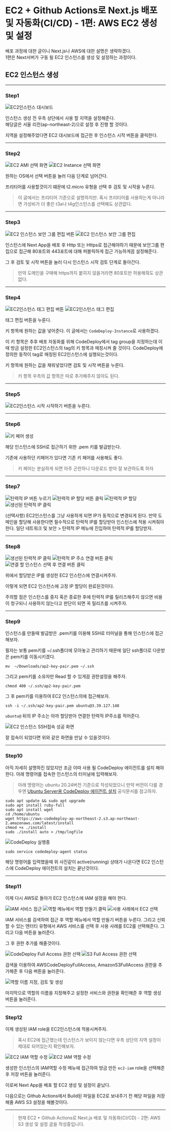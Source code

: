 # EC2 + Github Actions로 Next.js 배포 및 자동화(CI/CD) - 1편: AWS EC2 생성 및 설정

배포 과정에 대한 글이니 Next.js나 AWS에 대한 설명은 생략하겠다.  
1편은 Next서버가 구동 될 EC2 인스턴스를 생성 및 설정하는 과정이다.

## EC2 인스턴스 생성

---

### Step1

![EC2인스턴스 대시보드](./images/create-ec2-instance.png)

인스턴스 생성 전 우측 상단에서 사용 할 지역을 설정해준다.  
해당글은 서울 리전(ap-northeast-2)으로 설정 후 진행 할 것이다.

지역을 설정해주었다면 EC2 대시보드에 접근한 후 인스턴스 시작 버튼을 클릭한다.

---

### Step2

![EC2 AMI 선택 화면](./images/select-ami.png)
![EC2 Instance 선택 화면](./images/select-instance.png)

원하는 OS에서 선택 버튼을 눌러 다음 단계로 넘어간다.

프리티어를 사용할것이기 떄문에 t2.micro 유형을 선택 후 검토 및 시작을 누른다.

> 이 글에서는 프리티어 기준으로 설명하지만. 혹시 프리티어를 사용하는게 아니라면 가성비가 더 좋은 t3a나 t4g인스턴스를 선택해도 상관없다.

---

### Step3

![EC2 인스턴스 보안 그룹 편집 버튼](./images/edit-inbound-button.png)
![EC2 인스턴스 보안 그룹 편집](./images/edit-inbound.png)

인스턴스에 Next App을 배포 후 Http 또는 Https로 접근해야하기 때문에 보안그룹 편집으로 접근해 80포트와 443포트에 대해 퍼블릭하게 접근 가능하게끔 설정해준다.

그 후 검토 및 시작 버튼을 눌러 다시 인스턴스 시작 검토 단계로 돌아간다.

> 만약 도메인을 구매해 https까지 붙히지 않을거라면 80포트만 허용해줘도 상관없다.

---

### Step4

![EC2인스턴스 태그 편집 버튼](./images/edit-tag-button.png)
![EC2인스턴스 태그 편집](./images/edit-tag.png)

태그 편집 버튼을 누룬다.

키 항목에 원하는 값을 넣어준다. 이 글에서는 `CodeDeploy-Instance`로 사용하겠다.

이 키 항목은 추후 배포 자동화를 위해 CodeDeploy에서 tag group을 지정하는데 이때 방금 설정한 EC2인스턴스의 tag의 키 항목과 매칭시켜 줄 것이다.
CodeDeploy에 정의한 동작이 tag로 매칭된 EC2인스턴스에 실행되는것이다.

키 항목에 원하는 값을 채워넣었다면 검토 및 시작 버튼을 누른다.

> 키 항목 우측의 값 항목은 따로 추가해주지 않아도 된다.

---

### Step5

![EC2인스턴스 시작](./images/launch-instance.png)
시작하기 버튼을 누른다.

---

### Step6

![키 페어 생성](./images/create-key-pair.png)

해당 인스턴스에 SSH로 접근하기 위한 .pem 키를 발급받는다.

기존에 사용하던 키페어가 있다면 기존 키 페어를 사용해도 좋다.

> 키 페어는 분실하게 되면 아주 곤란하니 다운로드 받아 잘 보관하도록 하자

---

### Step7

![탄력적 IP 버튼 누르기](./images/elastic-ip-button.png)
![탄력적 IP 할당 버튼 클릭](./images/elstic-ip-allocate.png)
![탄력적 IP 할당](./images/allocate-button.png)
![생선된 탄력적 IP 클릭](./images/allocate-button.png)

(선택사항) EC2인스턴스를 그냥 사용하게 되면 IP가 동적으로 변경되게 된다. 만약 도메인을 할당해 사용한다면 필수적으로 탄력적 IP를 할당받아 인스턴스에 적용 시켜줘야한다. 일단 네트워크 및 보안 > 탄력적 IP 메뉴에 진입하여 탄력적 IP를 할당받자.

---

### Step8

![생선된 탄력적 IP 클릭](./images/elastic-ip-click.png)
![탄력적 IP 주소 연결 버튼 클릭](./images/elastic-ip-associate-button.png)
![연결 할 인스턴스 선택 후 연결 버튼 클릭](./images/elastic-ip-associate.png)

위에서 할당받은 IP를 생성한 EC2 인스턴스에 연결시켜주자.

이렇게 되면 EC2 인스턴스에 고정 IP 할당이 완료된것이다.

주의할 점은 인스턴스를 중지 혹은 종료한 후에 탄력적 IP를 릴리즈해주지 않으면 비용이 청구되니 사용하지 않는다고 판단이 되면 꼭 릴리즈를 시켜주자.

---

### Step9

인스턴스를 만들때 발급받은 .pem키를 이용해 SSH로 터미널을 통해 인스턴스에 접근해보자.

필자는 보통 pem키를 ~/.ssh폴더에 모아놓고 관리하기 때문에 일단 ssh폴더로 다운받은 pem키를 이동시키겠다.

```shell
mv  ~/Downloads/ap2-key-pair.pem ~/.ssh
```

그리고 pem키를 소유자만 Read 할 수 있게끔 권한설정을 해주자.

```shell
chmod 400 ~/.ssh/ap2-key-pair.pem
```

그 후 pem키를 이용하여 EC2 인스턴스의에 접근해보자.

```shell
ssh -i ~/.ssh/ap2-key-pair.pem ubuntu@3.39.127.148
```

`ubuntu@` 뒤의 IP 주소는 아까 할당받아 연결한 탄력적 IP주소를 적어준다.

![EC2 인스턴스 SSH접속 성공 화면](./images/ec2-ssh-success.png)

잘 접속이 되었다면 위와 같은 화면을 만날 수 있을것이다.

---

### Step10

아직 자세히 설명하진 않았지만 조금 이따 사용 될 CodeDeploy 에이전트를 설치 해야한다. 아래 명령어를 접속한 인스턴스의 터미널에 입력해보자.

> 아래 명령어는 ubuntu 20.24버전 기준으로 작성되었으니 만약 버전이 다를 경우엔 [Ubuntu Server용 CodeDeploy 에이전트 설치](https://docs.aws.amazon.com/ko_kr/codedeploy/latest/userguide/codedeploy-agent-operations-install-ubuntu.html) 공식문서를 참고하자.

```shell
sudo apt update && sudo apt upgrade
sudo apt install ruby-full
sudo apt install wget
cd /home/ubuntu
wget https://aws-codedeploy-ap-northeast-2.s3.ap-northeast-2.amazonaws.com/latest/install
chmod +x ./install
sudo ./install auto > /tmp/logfile
```

![CodeDeploy 실행중](./images/code-deploy-running.png)

```shell
sudo service codedeploy-agent status
```

해당 명령어를 입력했을때 위 사진같이 active(running) 상태가 나온다면 EC2 인스턴스에 CodeDeploy 에이전트의 설치는 끝난것이다.

---

### Step11

이제 다시 AWS로 돌아가 EC2 인스턴스에 IAM 설정을 해야 한다.

![IAM 서비스 접근](./images/service-iam.png)
![역할 메뉴에서 역할 만들기 클릭](./images/role-button.png)
![사용 사례에서 EC2 선택](./images/choose-use-case.png)

IAM 서비스를 검색하여 접근 후 역할 메뉴에서 역할 만들기 버튼을 누른다.
그리고 신뢰할 수 있는 엔터티 유형에서 AWS 서비스를 선택 후 사용 사례를 EC2를 선택해준다.
그리고 다음 버튼을 눌러준다.

그 후 권한 추가를 해줄것이다.

![CodeDeploy Full Access 권한 선택](./images/code-deploy-full-access.png)
![S3 Full Access 권한 선택](./images/s3-full-access.png)

검색을 이용하여 AWSCodeDeployFullAccess, AmazonS3FullAccess 권한을 추가해준 후 다음 버튼을 눌러준다.

![역할 이름 지정, 검토 및 생성](./images/role-review.png)

마지막으로 역할의 이름을 지정해주고 설정한 서비스와 권한을 확인해준 후 역할 생성 버튼을 눌러준다.

---

### Step12

이제 생성된 IAM role을 EC2인스턴스에 적용시켜주자.

> 혹시 EC2에 접근했는데 인스턴스가 보이지 않는다면 우측 상단의 지역 설정이 제대로 되어있는지 확인해보자.

![EC2 IAM 역할 수정](./images/edit-ec2-iam-role.png)
![EC2 IAM 역할 수정](./images/select-ec2-iam-role.png)

생성한 인스턴스의 IAM역할 수정 메뉴에 접근하여 방금 만든 `ec2-iam` role을 선택해준 후 저장 버튼을 눌러준다.

이로써 Next App을 배포 할 EC2 생성 및 설정이 끝났다.

다음으로는 Github Actions에서 Build된 파일을 EC2로 보내주기 전 해당 파일을 저장해줄 AWS S3 설정을 해볼것이다.

---

> 현재 EC2 + Github Actions로 Next.js 배포 및 자동화(CI/CD) - 2편: AWS S3 생성 및 설정 글을 작성중입니다.
